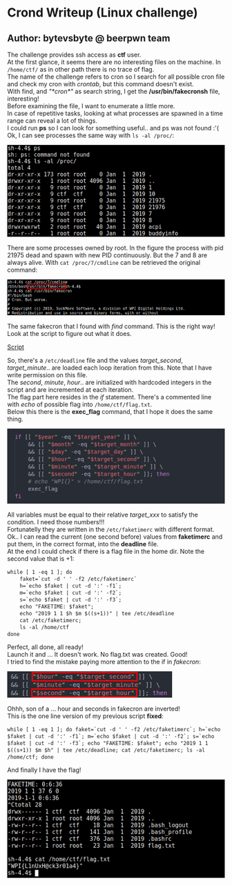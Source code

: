 # Crond Writeup (Linux challenge)

## __Author:__ bytevsbyte @ beerpwn team

The challenge provides ssh access as __ctf__ user.\
At the first glance, it seems there are no interesting files on the machine.
In `/home/ctf/` as in other path there is no trace of flag.\
The name of the challenge refers to cron so I search for all possible cron file
and check my cron with _crontab_, but this command doesn't exist.\
With find, and _"\*cron\*"_ as search string, I get the __/usr/bin/fakecronsh__ file,
interesting!\
Before examining the file, I want to enumerate a little more.\
In case of repetitive tasks, looking at what processes are spawned in a time range
can reveal a lot of things.\
I could run __ps__ so I can look for something useful.. and ps was not found :'(\
Ok, I can see processes the same way with `ls -al /proc/`:

![Image of ps](./files/ps_ax.png)

There are some processes owned by root. In the figure the process with pid 21975
dead and spawn with new PID continuously. But the 7 and 8 are always alive.
With `cat /proc/7/cmdline` can be retrieved the original command:

![Image of fakecron](./files/fake_cronsh_crop.png)

The same fakecron that I found with _find_ command.
This is the right way!\
Look at the script to figure out what it does.

[Script](./fakecron.sh)

So, there's a `/etc/deadline` file and the values _target\_second_, _target\_minute_..
are loaded each loop iteration from this. Note that I have write permission on this file.\
The _second_, _minute_, _hour_.. are initialized with hardcoded integers in the script
and are incremented at each iteration.\
The flag part here resides in the _if_ statement.
There's a commented line with _echo_ of possible flag into `/home/ctf/flag.txt`.\
Below this there is the __exec_flag__ command, that I hope it does the same thing.

![Image if script](./files/ifcondition.png)

All variables must be equal to their relative _target\_xxx_ to satisfy the condition.
I need those numbers!!!\
Fortunatelly they are written in the `/etc/faketimerc` with different format.\
Ok.. I can read the current (one second before) values from __faketimerc__ and put them,
in the correct format, into the __deadline__ file.\
At the end I could check if there is a flag file in the home dir.
Note the second value that is +1:

```(bash)
while [ 1 -eq 1 ]; do
    faket=`cut -d ' ' -f2 /etc/faketimerc`
    h=`echo $faket | cut -d ':' -f1`;
    m=`echo $faket | cut -d ':' -f2`;
    s=`echo $faket | cut -d ':' -f3`;
    echo "FAKETIME: $faket";
    echo "2019 1 1 $h $m $((s+1))" | tee /etc/deadline
    cat /etc/faketimerc;
    ls -al /home/ctf
done
```

Perfect, all done, all ready!\
Launch it and ... It doesn't work. No flag.txt was created. Good!\
I tried to find the mistake paying more attention to the if in _fakecron_:

![Image if script edit](./files/ifcondition_edit.png)

Ohhh, son of a ... hour and seconds in fakecron are inverted!\
This is the one line version of my previous script __fixed__:

```(sh)
while [ 1 -eq 1 ]; do faket=`cut -d ' ' -f2 /etc/faketimerc`; h=`echo $faket | cut -d ':' -f1`; m=`echo $faket | cut -d ':' -f2`; s=`echo $faket | cut -d ':' -f3`; echo "FAKETIME: $faket"; echo "2019 1 1 $((s+1)) $m $h" | tee /etc/deadline; cat /etc/faketimerc; ls -al /home/ctf; done
```

And finally I have the flag!

![Image if script edit](./files/output_flag.png)